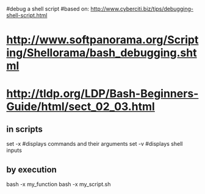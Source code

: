 #debug a shell script
#based on:  http://www.cyberciti.biz/tips/debugging-shell-script.html
#           http://www.softpanorama.org/Scripting/Shellorama/bash_debugging.shtml
#           http://tldp.org/LDP/Bash-Beginners-Guide/html/sect_02_03.html
## in scripts
set -x #displays commands and their arguments
set -v #displays shell inputs

## by execution

bash -x my_function
bash -x my_script.sh

